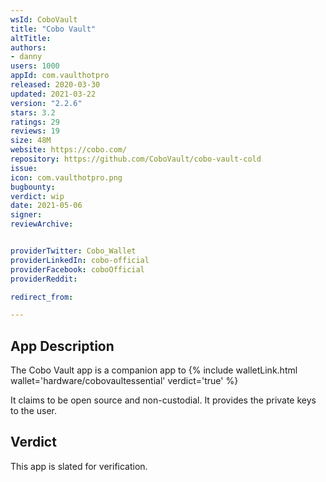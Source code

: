 ```yaml
---
wsId: CoboVault
title: "Cobo Vault"
altTitle: 
authors:
- danny
users: 1000
appId: com.vaulthotpro
released: 2020-03-30
updated: 2021-03-22
version: "2.2.6"
stars: 3.2
ratings: 29
reviews: 19
size: 48M
website: https://cobo.com/
repository: https://github.com/CoboVault/cobo-vault-cold
issue: 
icon: com.vaulthotpro.png
bugbounty: 
verdict: wip
date: 2021-05-06
signer: 
reviewArchive:


providerTwitter: Cobo_Wallet
providerLinkedIn: cobo-official
providerFacebook: coboOfficial
providerReddit: 

redirect_from:

---
```



## App Description

The Cobo Vault app is a companion app to {% include walletLink.html wallet='hardware/cobovaultessential' verdict='true' %}

It claims to be open source and non-custodial. It provides the private keys to the user.

## Verdict

This app is slated for verification.

